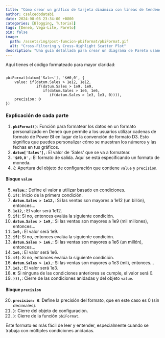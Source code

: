 ```yaml
---
title: "Cómo crear un gráfico de tarjeta dinámica con líneas de tendencia en Power BI utilizando Vega-Lite y Deneb"
author: csalcedodatabi
date: 2024-08-03 23:34:00 +0800
categories: [Blogging, Tutorial]
tags: [Deneb, Vega-Lite, Pareto]
pin: false
image:
  path: /assets/img/post-funcion-pbiformat/pbiFormat.gif
  alt: "Cross-Filtering y Cross-Highlight Scatter Plot"
description: "Una guía detallada para crear un diagrama de Pareto usando Deneb y Vega-Lite en Power BI. Esta es la primera parte de la serie."
---
```



Aquí tienes el código formateado para mayor claridad:

<pre class="highlight"><code>
pbiFormat(datum['Sales'], '$#0,0', {
    value: if(datum.Sales > 1e12, 1e12,
              if(datum.Sales > 1e9, 1e9,
                 if(datum.Sales > 1e6, 1e6,
                    if(datum.Sales > 1e3, 1e3, 0)))),
    precision: 0
})
</code></pre>

### Explicación de cada parte

1. **`pbiFormat()`**: Función para formatear los datos en un formato personalizado en Deneb que permite a los usuarios utilizar cadenas de formato de Power BI en lugar de la convención de formato D3. Esto significa que puedes personalizar cómo se muestran los números y las fechas en tus gráficos.
2. **`datum['Sales'],`**: El valor de 'Sales' que se va a formatear.
3. **`'$#0,0',`**: El formato de salida. Aquí se está especificando un formato de moneda.
4. **`{`**: Apertura del objeto de configuración que contiene `value` y `precision`.

#### Bloque `value`

5. **`value:`**: Define el valor a utilizar basado en condiciones.
6. **`if(`**: Inicio de la primera condición.
7. **`datum.Sales > 1e12,`**: Si las ventas son mayores a 1e12 (un billón), entonces...
8. **`1e12,`**: El valor será 1e12.
9. **`if(`**: Si no, entonces evalúa la siguiente condición.
10. **`datum.Sales > 1e9,`**: Si las ventas son mayores a 1e9 (mil millones), entonces...
11. **`1e9,`**: El valor será 1e9.
12. **`if(`**: Si no, entonces evalúa la siguiente condición.
13. **`datum.Sales > 1e6,`**: Si las ventas son mayores a 1e6 (un millón), entonces...
14. **`1e6,`**: El valor será 1e6.
15. **`if(`**: Si no, entonces evalúa la siguiente condición.
16. **`datum.Sales > 1e3,`**: Si las ventas son mayores a 1e3 (mil), entonces...
17. **`1e3,`**: El valor será 1e3.
18. **`0`**: Si ninguna de las condiciones anteriores se cumple, el valor será 0.
19. **`))),`**: Cierre de las condiciones anidadas y del objeto `value`.

#### Bloque `precision`

20. **`precision: 0`**: Define la precisión del formato, que en este caso es 0 (sin decimales).
21. **`}`**: Cierre del objeto de configuración.
22. **`)`**: Cierre de la función `pbiFormat`.

Este formato es más fácil de leer y entender, especialmente cuando se trabaja con múltiples condiciones anidadas.
